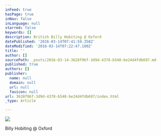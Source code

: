```yaml
---
inFeed: true
hasPage: true
inNav: false
inLanguage: null
starred: false
keywords: []
description: British Billy Hobiting @ Oxford
datePublished: '2016-03-14T07:41:59.358Z'
dateModified: '2016-03-14T07:22:47.180Z'
title: ''
author: []
sourcePath: _posts/2016-03-14-3628f96f-3d9d-4378-b540-be24d4fdb697.md
published: true
authors: []
publisher:
  name: null
  domain: null
  url: null
  favicon: null
url: 3628f96f-3d9d-4378-b540-be24d4fdb697/index.html
_type: Article

---
```

![](https://the-grid-user-content.s3-us-west-2.amazonaws.com/da92eefd-fea9-4784-b743-ae5432f7def9.jpg)

Billy Hobiting @ Oxford